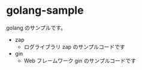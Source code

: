 # golang-sample

golang のサンプルです。

- zap
  - ログライブラリ zap のサンプルコードです
- gin
  - Web フレームワーク gin のサンプルコードです